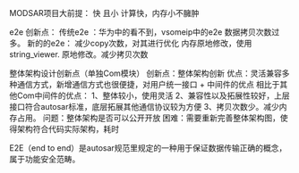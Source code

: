 

MODSAR项目大前提：  快 且小  计算快，内存小不臃肿 


e2e 创新点：
	传统e2e ：华为中的看不到，vsomeip中的e2e 数据拷贝次数过多。
	新的的e2e：
		减少copy次数，对其进行优化
			内存原地修改，使用string_viewer. 原地修改。减少拷贝次数
		



整体架构设计创新点（单独Com模块）
	创新点：整体架构创新
		优点：灵活兼容多种通信方式，新增通信方式也很便捷，对用户统一接口 + 中间件的优点
	相比于其他Com中间件的优点：
		1、整体较小，使用灵活
		2、兼容性以及拓展性较好，上层接口符合autosar标准，底层拓展其他通信协议较为方便
		3、拷贝次数少。减少内存占用。
	问题：整体架构是否可以公开开放
	困难：需要重新完善整体架构图，使得架构符合代码实际架构，耗时



E2E（end to end）是autosar规范里规定的一种用于保证数据传输正确的概念，属于功能安全范畴。